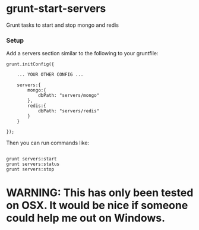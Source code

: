# grunt-start-servers

Grunt tasks to start and stop mongo and redis

### Setup

Add a servers section similar to the following to your gruntfile:
```
grunt.initConfig({

    ... YOUR OTHER CONFIG ...
    
    servers:{
        mongo:{
            dbPath: "servers/mongo"
        },
        redis:{
            dbPath: "servers/redis"
        }
    }
		
});
```

Then you can run commands like:
```

grunt servers:start
grunt servers:status
grunt servers:stop

```

# WARNING: This has only been tested on OSX. It would be nice if someone could help me out on Windows.
